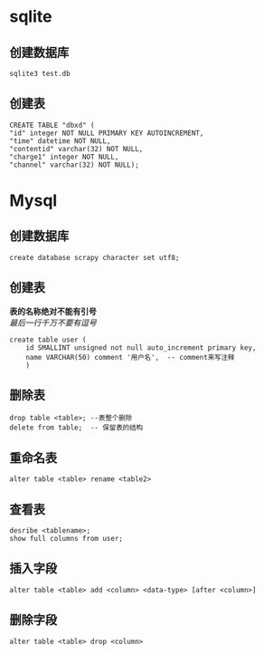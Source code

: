 # sqlite
## 创建数据库
    sqlite3 test.db
## 创建表
    CREATE TABLE "dbxd" (
    "id" integer NOT NULL PRIMARY KEY AUTOINCREMENT, 
    "time" datetime NOT NULL, 
    "contentid" varchar(32) NOT NULL,
    "charge1" integer NOT NULL, 
    "channel" varchar(32) NOT NULL);  

# Mysql
## 创建数据库  
    create database scrapy character set utf8;
## 创建表  
**表的名称绝对不能有引号**  
_最后一行千万不要有逗号_  

    create table user ( 
        id SMALLINT unsigned not null auto_increment primary key,
        name VARCHAR(50) comment '用户名',  -- comment来写注释
        )
## 删除表
    drop table <table>; --表整个删除
    delete from table;  -- 保留表的结构
## 重命名表
    alter table <table> rename <table2>
## 查看表
    desribe <tablename>;
    show full columns from user;
## 插入字段
    alter table <table> add <column> <data-type> [after <column>]
## 删除字段
    alter table <table> drop <column>
